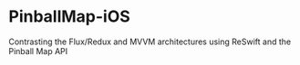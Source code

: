 # PinballMap-iOS

Contrasting the Flux/Redux and MVVM architectures using ReSwift and the Pinball Map API

